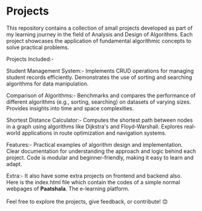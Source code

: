 # Projects
This repository contains a collection of small projects developed as part of my learning journey in the field of Analysis and Design of Algorithms. Each project showcases the application of fundamental algorithmic concepts to solve practical problems.

Projects Included:-

Student Management System:-
Implements CRUD operations for managing student records efficiently.
Demonstrates the use of sorting and searching algorithms for data manipulation.

Comparison of Algorithms:-
Benchmarks and compares the performance of different algorithms (e.g., sorting, searching) on datasets of varying sizes.
Provides insights into time and space complexities.

Shortest Distance Calculator:-
Computes the shortest path between nodes in a graph using algorithms like Dijkstra's and Floyd-Warshall.
Explores real-world applications in route optimization and navigation systems.

Features:- 
Practical examples of algorithm design and implementation.
Clear documentation for understanding the approach and logic behind each project.
Code is modular and beginner-friendly, making it easy to learn and adapt.

Extra:-
It also have some extra projects on frontend and backend also.
<br>
Here is the index.html file which contain the codes of a simple normal webpages of <b>Paatshala</b>. The e-learning platform.
<br> <br> 
Feel free to explore the projects, give feedback, or contribute! 😊
